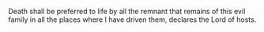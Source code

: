 Death shall be preferred to life by all the remnant that remains of this evil family in all the places where I have driven them, declares the Lord of hosts.
